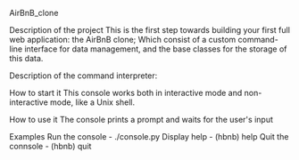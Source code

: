 AirBnB_clone


Description of the project
This is the first step towards building your first full web application: the AirBnB clone;
Which consist of a custom command-line interface for data management,
and the base classes for the storage of this data.





Description of the command interpreter:

How to start it
This console works both in interactive mode and non-interactive mode, like a Unix shell.



How to use it
The console prints a prompt and waits for the user's input


Examples
Run the console - ./console.py
Display help - (hbnb) help <command>
Quit the connsole - (hbnb) quit
